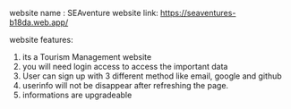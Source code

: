 website name : SEAventure
website link: https://seaventures-b18da.web.app/

website features:
1. its a Tourism Management website
2. you will need login access to access the important data
3. User can sign up with 3 different method like email, google and github
4.  userinfo will not be disappear after refreshing the page.
5. informations are upgradeable